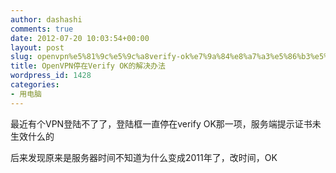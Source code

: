 ```yaml
---
author: dashashi
comments: true
date: 2012-07-20 10:03:54+00:00
layout: post
slug: openvpn%e5%81%9c%e5%9c%a8verify-ok%e7%9a%84%e8%a7%a3%e5%86%b3%e5%8a%9e%e6%b3%95
title: OpenVPN停在Verify OK的解决办法
wordpress_id: 1428
categories:
- 用电脑
---
```


最近有个VPN登陆不了了，登陆框一直停在verify OK那一项，服务端提示证书未生效什么的

后来发现原来是服务器时间不知道为什么变成2011年了，改时间，OK
